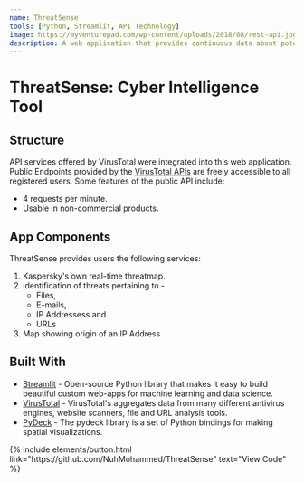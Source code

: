 ```yaml
---
name: ThreatSense
tools: [Python, Streamlit, API Technology]
image: https://myventurepad.com/wp-content/uploads/2018/08/rest-api.jpg
description: A web application that provides continuous data about potential threats actors, including indicators of compromise, giving security professionals an easily digestible, real-time look at known threats
---
```


# ThreatSense: Cyber Intelligence Tool

## Structure
API services offered by VirusTotal were integrated into this web application. Public Endpoints provided by the [VirusTotal APIs](https://developers.virustotal.com/v3.0/reference#public-vs-premium-api) are freely accessible to all registered users. Some features of the public API include:
* 4 requests per minute.
* Usable in non-commercial products.

## App Components
ThreatSense provides users the following services:
1. Kaspersky's own real-time threatmap.
2. identification of threats pertaining to -
    - Files, 
    - E-mails, 
    - IP Addressess and  
    - URLs
3. Map showing origin of an IP Address

 
## Built With
* [Streamlit](https://www.streamlit.io/) - Open-source Python library that makes it easy to build beautiful custom web-apps for machine learning and data science.
* [VirusTotal](https://developers.virustotal.com/v3.0/reference#public-vs-premium-api) - VirusTotal's aggregates data from many different antivirus engines, website scanners, file and URL analysis tools.
* [PyDeck](https://deckgl.readthedocs.io/en/latest/installation.html) -  The pydeck library is a set of Python bindings for making spatial visualizations.

<p class="text-center">
{% include elements/button.html link="https://github.com/NuhMohammed/ThreatSense" text="View Code" %}
</p>